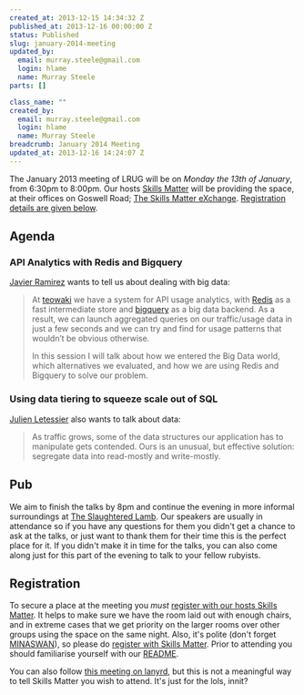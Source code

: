 ```yaml
--- 
created_at: 2013-12-15 14:34:32 Z
published_at: 2013-12-16 00:00:00 Z
status: Published
slug: january-2014-meeting
updated_by: 
  email: murray.steele@gmail.com
  login: hlame
  name: Murray Steele
parts: []

class_name: ""
created_by: 
  email: murray.steele@gmail.com
  login: hlame
  name: Murray Steele
breadcrumb: January 2014 Meeting
updated_at: 2013-12-16 14:24:07 Z
---
```


The January 2013 meeting of LRUG will be on *Monday the 13th of January*, from 6:30pm to 8:00pm.  Our hosts [Skills Matter](http://skillsmatter.com/) will be providing the space, at their offices on Goswell Road; [The Skills Matter eXchange](http://skillsmatter.com/location-details/design-architecture/484/96).  <a href="#jan14registration">Registration details are given below</a>.

Agenda
------

### API Analytics with Redis and Bigquery

[Javier Ramirez](http://javier-ramirez.com/) wants to tell us about dealing with big data:

> At [teowaki](https://teowaki.com/) we have a system for API usage analytics, 
> with [Redis](http://redis.io/) as a fast intermediate store and 
> [bigquery](https://developers.google.com/bigquery/) as a big data 
> backend. As a result, we can launch aggregated queries on our 
> traffic/usage data in just a few seconds and we can try and find 
> for usage patterns that wouldn’t be obvious otherwise. 
>
> In this session I will talk about how we entered the Big Data 
> world, which alternatives we evaluated, and how we are using
> Redis and Bigquery to solve our problem.

### Using data tiering to squeeze scale out of SQL

[Julien Letessier](http://dec0de.me/) also wants to talk about data:

> As traffic grows, some of the data structures our application
> has to manipulate gets contended. Ours is an unusual, but 
> effective solution: segregate data into read-mostly and 
> write-mostly.

Pub
---

We aim to finish the talks by 8pm and continue the evening in more informal surroundings at [The Slaughtered Lamb](http://www.theslaughteredlambpub.com/).  Our speakers are usually in attendance so if you have any questions for them you didn't get a chance to ask at the talks, or just want to thank them for their time this is the perfect place for it.  If you didn't make it in time for the talks, you can also come along just for this part of the evening to talk to your fellow rubyists.

Registration <a name="jan14registration">&nbsp;</a>
---------------------------------------------------

To secure a place at the meeting you *must* [register with our hosts Skills Matter](http://skillsmatter.com/event-details/home/lrug-january-meetup).  It helps to make sure we have the room laid out with enough chairs, and in extreme cases that we get priority on the larger rooms over other groups using the space on the same night.  Also, it's polite (don't forget [MINASWAN](http://oreilly.com/ruby/excerpts/ruby-learning-rails/ruby-glossary.html#I_indexterm_d1e32036)), so please do [register with Skills Matter](http://skillsmatter.com/event-details/home/lrug-january-meetup).  Prior to attending you should familiarise yourself with our [README](http://readme.lrug.org/).

You can also follow [this meeting on lanyrd](http://lanyrd.com/2014/lrug/), but this is not a meaningful way to tell Skills Matter you wish to attend.  It's just for the lols, innit?
